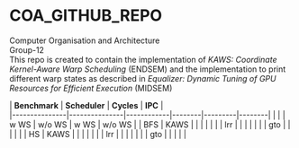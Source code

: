 # COA_GITHUB_REPO
Computer Organisation and Architecture <br />
Group-12 <br />
This repo is created to contain the implementation of *KAWS: Coordinate Kernel-Aware Warp Scheduling* (ENDSEM) and the implementation to print different warp states as described in *Equalizer: Dynamic Tuning of GPU Resources for Efficient Execution* (MIDSEM) <br />

| **Benchmark** | **Scheduler** | **Cycles**    | **IPC** |        
|---------------|---------------|------------|--------|---------|--------|
|               |               | w WS       | w/o WS | w WS    | w/o WS |
| BFS           | KAWS          |            |        |         |        |
|               | lrr           |            |        |         |        |
|               | gto           |            |        |         |        |
| HS            | KAWS          |            |        |         |        |
|               | lrr           |            |        |         |        |
|               | gto           |            |        |         |        |
